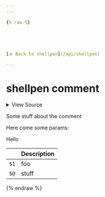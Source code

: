 ```yaml
---
---

{% raw %}





[🔙 Back to shellpen](/api/shellpen)

---
```








<!-- Todo, if there are no subcommands under the child commands, use a smaller heading size -->

# shellpen comment



<details>
  <summary>View Source</summary>

{% endraw %}
{% highlight sh %}
"comment")

shellpen writeln "# $*"
{% endhighlight %}
{% raw %}

</details>




Some stuff about the comment

Here come some params:


Hello


| | Description |
|-|-------------|
| `$1` | foo |
| `$@` | stuff |





  
{% endraw %}
